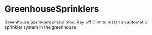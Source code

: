 # GreenhouseSprinklers
Greenhouse Sprinklers smapi mod. Pay off Clint to install an automatic sprinkler system in the greenhouse
